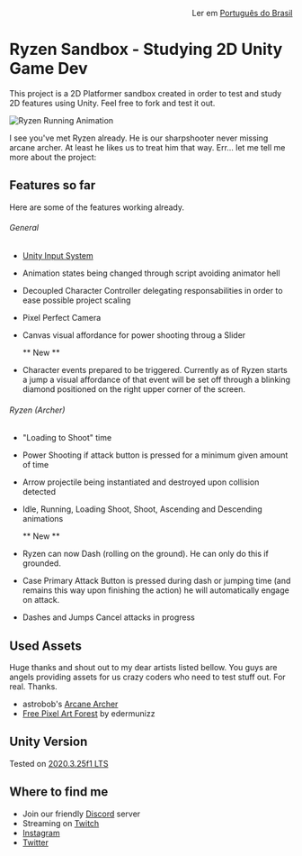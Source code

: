 <p align="right">
  Ler em <a href="README.pt-br.md"> Português do Brasil </a>
</p>

# Ryzen Sandbox - Studying 2D Unity Game Dev

This project is a 2D Platformer sandbox created in order to test and study 2D features using Unity. Feel free to fork and test it out.

![Ryzen Running Animation](https://img.itch.zone/aW1hZ2UvOTA2NjA3LzUxMjExMTAuZ2lm/original/pxapC%2B.gif)

I see you've met Ryzen already. He is our sharpshooter never missing arcane archer. At least he likes us to treat him that way. Err... let me tell me more about the project:

## Features so far

Here are some of the features working already.

###### General

- [Unity Input System](https://docs.unity3d.com/Packages/com.unity.inputsystem@1.0/manual/QuickStartGuide.html)
- Animation states being changed through script avoiding animator hell
- Decoupled Character Controller delegating responsabilities in order to ease possible project scaling
- Pixel Perfect Camera
- Canvas visual affordance for power shooting throug a Slider

  ** New **

- Character events prepared to be triggered. Currently as of Ryzen starts a jump a visual affordance of that event will be set off through a blinking diamond positioned on the right upper corner of the screen.

###### Ryzen (Archer)

- "Loading to Shoot" time
- Power Shooting if attack button is pressed for a minimum given amount of time
- Arrow projectile being instantiated and destroyed upon collision detected
- Idle, Running, Loading Shoot, Shoot, Ascending and Descending animations

  ** New **

- Ryzen can now Dash (rolling on the ground). He can only do this if grounded.
- Case Primary Attack Button is pressed during dash or jumping time (and remains this way upon finishing the action) he will automatically engage on attack.
- Dashes and Jumps Cancel attacks in progress

## Used Assets

Huge thanks and shout out to my dear artists listed bellow. You guys are angels providing
assets for us crazy coders who need to test stuff out. For real. Thanks.

- astrobob's [Arcane Archer](https://astrobob.itch.io/arcane-archer)
- [Free Pixel Art Forest](https://edermunizz.itch.io/free-pixel-art-forest) by edermunizz

## Unity Version

Tested on [2020.3.25f1 LTS](https://unity3d.com/pt/unity/whats-new/2020.3.25)

## Where to find me

- Join our friendly [Discord](https://discord.gg/uvgWxNPk) server
- Streaming on [Twitch](https://twitch.tv/indiegabo_dev)
- [Instagram](https://instagram.com/indiegabo)
- [Twitter](https://twitter.com/indiegabo)
